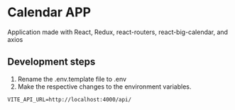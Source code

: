 
# Calendar APP

Application made with React, Redux, react-routers, react-big-calendar, and axios

## Development steps

1. Rename the .env.template file to .env
2. Make the respective changes to the environment variables.


```
VITE_API_URL=http://localhost:4000/api/
```